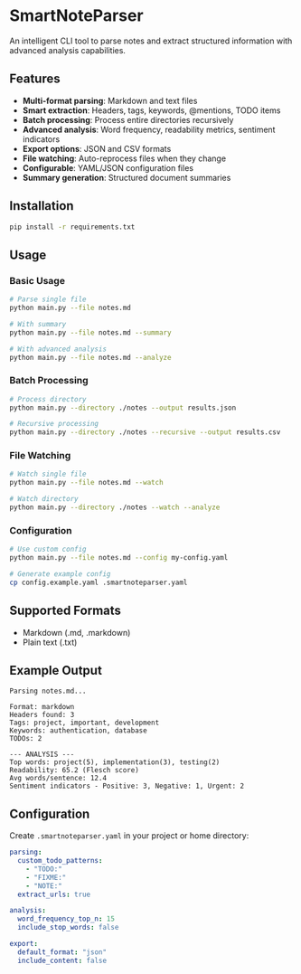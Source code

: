 # SmartNoteParser

An intelligent CLI tool to parse notes and extract structured information with advanced analysis capabilities.

## Features

- **Multi-format parsing**: Markdown and text files
- **Smart extraction**: Headers, tags, keywords, @mentions, TODO items
- **Batch processing**: Process entire directories recursively
- **Advanced analysis**: Word frequency, readability metrics, sentiment indicators
- **Export options**: JSON and CSV formats
- **File watching**: Auto-reprocess files when they change
- **Configurable**: YAML/JSON configuration files
- **Summary generation**: Structured document summaries

## Installation

```bash
pip install -r requirements.txt
```

## Usage

### Basic Usage
```bash
# Parse single file
python main.py --file notes.md

# With summary
python main.py --file notes.md --summary

# With advanced analysis
python main.py --file notes.md --analyze
```

### Batch Processing
```bash
# Process directory
python main.py --directory ./notes --output results.json

# Recursive processing
python main.py --directory ./notes --recursive --output results.csv
```

### File Watching
```bash
# Watch single file
python main.py --file notes.md --watch

# Watch directory
python main.py --directory ./notes --watch --analyze
```

### Configuration
```bash
# Use custom config
python main.py --file notes.md --config my-config.yaml

# Generate example config
cp config.example.yaml .smartnoteparser.yaml
```

## Supported Formats

- Markdown (.md, .markdown)
- Plain text (.txt)

## Example Output

```
Parsing notes.md...

Format: markdown
Headers found: 3
Tags: project, important, development
Keywords: authentication, database
TODOs: 2

--- ANALYSIS ---
Top words: project(5), implementation(3), testing(2)
Readability: 65.2 (Flesch score)
Avg words/sentence: 12.4
Sentiment indicators - Positive: 3, Negative: 1, Urgent: 2
```

## Configuration

Create `.smartnoteparser.yaml` in your project or home directory:

```yaml
parsing:
  custom_todo_patterns:
    - "TODO:"
    - "FIXME:"
    - "NOTE:"
  extract_urls: true

analysis:
  word_frequency_top_n: 15
  include_stop_words: false

export:
  default_format: "json"
  include_content: false
```